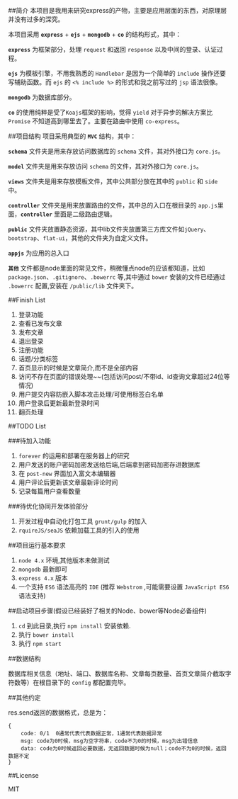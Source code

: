 ##简介
本项目是我用来研究express的产物，主要是应用层面的东西，对原理层并没有过多的深究。

本项目采用 **`express`** + **`ejs`** + **`mongodb`** + **`co`** 的结构形式，其中：

**`express`** 为框架部分，处理 `request` 和返回 `response` 以及中间的登录、认证过程。

**`ejs`** 为模板引擎，不用我熟悉的 `Handlebar` 是因为一个简单的 `include` 操作还要写辅助函数。而 `ejs` 的 `<% include %>` 的形式和我之前写过的 `jsp` 语法很像。

**`mongodb`** 为数据库部分。

**`co`** 的使用纯粹是受了`Koajs`框架的影响，觉得 `yield` 对于异步的解决方案比 `Promise` 不知道高到哪里去了。主要在路由中使用 `co-express`。


##项目结构
项目采用典型的 **`MVC`** 结构，其中：

**`schema`** 文件夹是用来存放访问数据库的 `schema` 文件，其对外接口为 `core.js`。

**`model`** 文件夹是用来存放访问 `schema` 的文件，其对外接口为 `core.js`。

**`views`** 文件夹是用来存放模板文件，其中公共部分放在其中的 `public` 和 `side` 中。

**`controller`** 文件夹是用来放置路由的文件，其中总的入口在根目录的 `app.js`里面，**`controller`** 里面是二级路由逻辑。

**`public`** 文件夹放置静态资源，其中lib文件夹放置第三方库文件如`jQuery`、`bootstrap`、`flat-ui`，其他的文件夹为自定义文件。

**`appjs`** 为应用的总入口

**`其他`** 文件都是node里面的常见文件，稍微懂点node的应该都知道，比如 `package.json`、`.gitignore`、`.bowerrc` 等,其中通过 `bower` 安装的文件已经通过 `.bowerrc` 配置,安装在 `/public/lib` 文件夹下。

##Finish List

1. 登录功能
2. 查看已发布文章
3. 发布文章
4. 退出登录
5. 注册功能
6. 话题/分类标签
7. 首页显示的时候是文章简介,而不是全部内容
8. 访问不存在页面的错误处理~~(包括访问post/不带id、id查询文章超过24位等情况)
9. 用户提交内容防嵌入脚本攻击处理/可使用标签白名单
10. 用户登录后更新最新登录时间
11. 翻页处理

##TODO List

###待加入功能

1. `forever` 的运用和部署在服务器上的研究
2. 用户发送的账户密码加密发送给后端,后端拿到密码加密存进数据库
3. 在 `post-new` 界面加入富文本编辑器
4. 用户评论后更新该文章最新评论时间
5. 记录每篇用户查看数量

###待优化协同开发体验部分

1. 开发过程中自动化打包工具 `grunt/gulp` 的加入
2. `rquireJS/seaJS` 依赖加载工具的引入的使用

##项目运行基本要求

1. `node 4.x` 环境,其他版本未做测试
2. `mongodb` 最新即可
3. `express 4.x` 版本
4. 一个支持 `ES6` 语法高亮的 `IDE` (推荐 `Webstrom` ,可能需要设置 `JavaScript ES6` 语法支持)

##启动项目步骤(假设已经装好了相关的Node、bower等Node必备组件)

1. `cd` 到此目录,执行 `npm install` 安装依赖.
2. 执行 `bower install`
5. 执行 `npm start`

##数据结构

数据库相关信息（地址、端口、数据库名称、文章每页数量、首页文章简介截取字符数等）在根目录下的 `config` 都配置完毕。

##其他约定

res.send返回的数据格式，总是为：

    {
        code: 0/1  0通常代表代表数据正常，1通常代表数据异常
        msg: code为0时候，msg为空字符串，code不为0的时候，msg为出错信息
        data: code为0时候返回必要数据，无返回数据时候为null；code不为0的时候，返回数据不定
    }


##License

MIT

